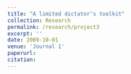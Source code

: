 ```yaml
---
title: "A limited dictator’s toolkit"
collection: Research
permalink: /research/project3
excerpt: ''
date: 2009-10-01
venue: 'Journal 1'
paperurl: 
citation:
---
```


